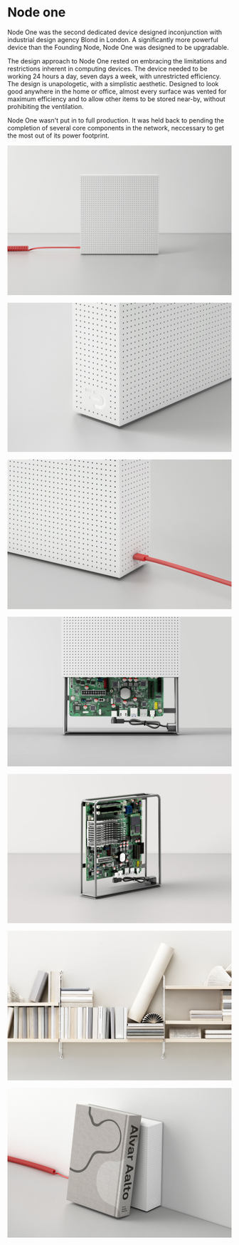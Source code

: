 # Node one

Node One was the second dedicated device designed inconjunction with industrial design agency Blond in London. A significantly more powerful device than the Founding Node, Node One was designed to be upgradable.

The design approach to Node One rested on embracing the limitations and restrictions inherent in computing devices. The device needed to be working 24 hours a day, seven days a week, with unrestricted efficiency. The design is unapologetic, with a simplistic aesthetic. Designed to look good anywhere in the home or office, almost every surface was vented for maximum efficiency and to allow other items to be stored near-by, without prohibiting the ventilation.

Node One wasn't put in to full production. It was held back to pending the completion of several core components in the network, neccessary to get the most out of its power footprint.

![](../../.gitbook/assets/01%20%281%29.jpg)

![](../../.gitbook/assets/03%20%282%29.jpg)

![](../../.gitbook/assets/02%20%281%29.jpg)

![](../../.gitbook/assets/04.jpg)

![](../../.gitbook/assets/05%20%281%29.jpg)

![](../../.gitbook/assets/06.jpg)

![](../../.gitbook/assets/07.jpg)

